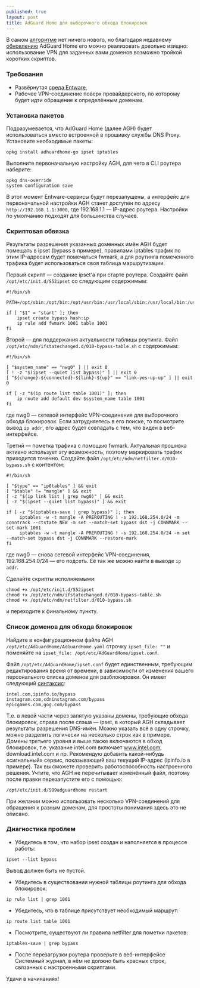 ```yaml
---
published: true
layout: post
title: AdGuard Home для выборочного обхода блокировок
---
```


В самом [алгоритме](https://keenetic-gi.ga/2018/01/16/selective-routing.html) нет ничего нового, но благодаря недавнему [обновлению](https://github.com/AdguardTeam/AdGuardHome/releases/tag/v0.107.13) AdGuard Home его можно реализовать довольно изящно: использование VPN для заданных вами доменов возможно тройкой коротких скриптов. 

### Требования

* Развёрнутая [среда Entware](https://forum.keenetic.net/topic/4299-entware/),
* Рабочее VPN-соединение поверх провайдерского, по которому будет идти обращение к определённым доменам.

### Установка пакетов

Подразумевается, что AdGuard Home (далее AGH) будет использоваться вместо встроенной в прошивку службы DNS Proxy. Установите необходимые пакеты:
```
opkg install adhuardhome-go ipset iptables
```
Выполните первоначальную настройку AGH, для чего в CLI роутера наберите:
```
opkg dns-override
system configuration save
```
В этот момент Entware-сервисы будут перезапущены, а интерфейс для первоначальной настройки AGH станет доступен по адресу `http://192.168.1.1:3000`, где 192.168.1.1 — IP-адрес роутера. Настройки по умолчанию подходят для большинства случаев.

### Скриптовая обвязка

Результаты разрешения указанных доменных имён AGH будет помещать в ipset (bypass в примере), правилами iptables трафик по этим IP-адресам будет помечаться fwmark, а для роутинга помеченного трафика будет использоваться своя таблица маршрутизации. 

Первый скрипт — создание ipset'а при старте роутера. Создайте файл `/opt/etc/init.d/S52ipset` со следующим содержимым:
```
#!/bin/sh

PATH=/opt/sbin:/opt/bin:/opt/usr/bin:/usr/local/sbin:/usr/local/bin:/usr/sbin:/usr/bin:/sbin:/bin

if [ "$1" = "start" ]; then
    ipset create bypass hash:ip
    ip rule add fwmark 1001 table 1001
fi
```
Второй — для поддержания актуальности таблицы роутинга. Файл `/opt/etc/ndm/ifstatechanged.d/010-bypass-table.sh` с содержимым:
```
#!/bin/sh

[ "$system_name" == "nwg0" ] || exit 0
[ ! -z "$(ipset --quiet list bypass)" ] || exit 0
[ "${change}-${connected}-${link}-${up}" == "link-yes-up-up" ] || exit 0

if [ -z "$(ip route list table 1001)" ]; then
    ip route add default dev $system_name table 1001
fi
```
где nwg0 — сетевой интерфейс VPN-соединения для выборочного обхода блокировок. Если затрудняетесь в его поиске, то посмотрите вывод `ip addr`, его адрес будет совпадать с тем, что виден в веб-интерфейсе.

Третий — пометка трафика с помощью fwmark. Актуальная прошивка активно использует эту возможность, поэтому маркировать трафик приходится точечно. Создайте файл `/opt/etc/ndm/netfilter.d/010-bypass.sh` c контентом:
```
#!/bin/sh

[ "$type" == "ip6tables" ] && exit
[ "$table" != "mangle" ] && exit
[ -z "$(ip link list | grep nwg0)" ] && exit
[ -z "$(ipset --quiet list bypass)" ] && exit

if [ -z "$(iptables-save | grep bypass)" ]; then
     iptables -w -t mangle -A PREROUTING ! -s 192.168.254.0/24 -m conntrack --ctstate NEW -m set --match-set bypass dst -j CONNMARK --set-mark 1001
     iptables -w -t mangle -A PREROUTING ! -s 192.168.254.0/24 -m set --match-set bypass dst -j CONNMARK --restore-mark
fi
```
где nwg0 — снова сетевой интерфейс VPN-соединения, 192.168.254.0/24 — его подсеть. Её так же можно найти в выводе `ip addr`.

Сделайте скрипты исполняемыми:
```
chmod +x /opt/etc/init.d/S52ipset
chmod +x /opt/etc/ndm/ifstatechanged.d/010-bypass-table.sh
chmod +x /opt/etc/ndm/netfilter.d/010-bypass.sh
```
и переходите к финальному пункту.

### Список доменов для обхода блокировок

Найдите в конфигурационном файле AGH `/opt/etc/AdGuardHome/AdGuardHome.yaml` строчку `ipset_file: ""` и поменяйте на `ipset_file: /opt/etc/AdGuardHome/ipset.conf`.

Файл `/opt/etc/AdGuardHome/ipset.conf` будет единственным, требующим редактирования время от времени, в зависимости от изменения вашего персонального списка доменов для разблокировки. Он имеет следующий [синтаксис](https://github.com/AdguardTeam/AdGuardHome/wiki/Configuration#configuration-file):
```
intel.com,ipinfo.io/bypass
instagram.com,cdninstagram.com/bypass
epicgames.com,gog.com/bypass
```
Т.е. в левой части через запятую указаны домены, требующие обхода блокировок, справа после слэша — ipset, в который AGH складывает результаты разрешения DNS-имён. Можно указать всё в одну строчку, можно разделить логически на несколько строк как в примере. Домены третьего уровня и выше также включаются в обход блокировок, т.е. указание intel.com включает www.intel.com, download.intel.com и пр.
Рекомендую добавить какой-нибудь «сигнальный» сервис, показывающий ваш текущий IP-адрес (ipinfo.io в примере). Так вы сможете проверить работоспособность настроенного решения. Учтите, что AGH не перечитывает изменённый файл, поэтому после правки перезапустите его с помощью:
```
/opt/etc/init.d/S99adguardhome restart
```

При желании можно использовать несколько VPN-соединений для обращения к разным доменам, для простоты понимания здесь это не описано.

### Диагностика проблем

* Убедитесь в том, что набор ipset создан и наполняется в процессе работы:
```
ipset --list bypass
```
Вывод должен быть не пустой.
* Убедитесь в существовании нужной таблицы роутинга для обхода блокировок:
```
ip rule list | grep 1001
```
* Убедитесь, что в таблице присутствует необходимый маршрут:
```
ip route list table 1001
```
* Посмотрите, существуют ли правила netfilter для пометки пакетов:
```
iptables-save | grep bypass
```
* После перезагрузки роутера проверьте в веб-интерфейсе Системный журнал, в нём не должно быть красных строк, связанных с настроенными скриптами.

Удачи в начинаниях!

